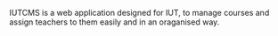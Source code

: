 IUTCMS is a web application designed for IUT, to manage courses and assign teachers to them easily and in an oraganised way.
